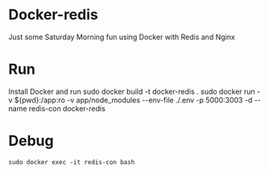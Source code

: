 # Docker-redis
Just some Saturday Morning fun using Docker with Redis and Nginx

# Run
Install Docker and run
	sudo docker build -t docker-redis .
	sudo docker run -v ${pwd}:/app:ro -v app/node_modules --env-file ./.env -p 5000:3003 -d --name redis-con docker-redis

# Debug
    sudo docker exec -it redis-con bash


